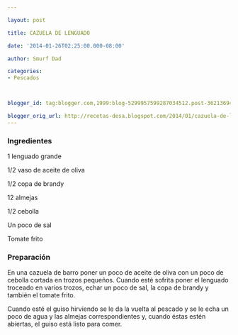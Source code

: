 ```yaml
---

layout: post

title: CAZUELA DE LENGUADO

date: '2014-01-26T02:25:00.000-08:00'

author: Smurf Dad

categories:
- Pescados



blogger_id: tag:blogger.com,1999:blog-5299957599287034512.post-3621369417021258076

blogger_orig_url: http://recetas-desa.blogspot.com/2014/01/cazuela-de-lenguado.html
---
```


<h3>Ingredientes</h3>

1 lenguado grande

1/2 vaso de aceite de oliva

1/2 copa de brandy

12 almejas

1/2 cebolla

Un poco de sal

Tomate frito

<h3>Preparación</h3>

En una cazuela de barro poner un poco de aceite de oliva con un poco de cebolla cortada en trozos pequeños. Cuando esté sofrita poner el lenguado troceado en varios trozos, echar un poco de sal, la copa de brandy y también el tomate frito.

Cuando esté el guiso hirviendo se le da la vuelta al pescado y se le echa un poco de agua y las almejas correspondientes y, cuando éstas estén abiertas, el guiso está listo para comer.

